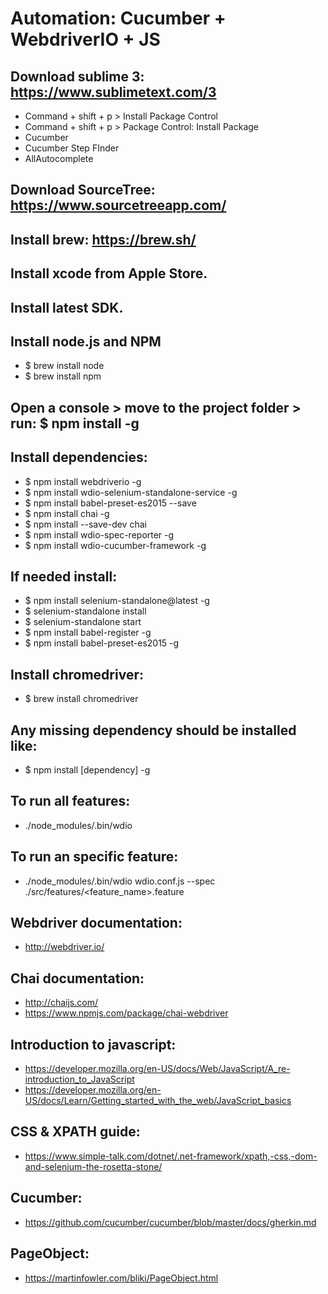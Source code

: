 Automation: Cucumber + WebdriverIO + JS
========================================

## Download sublime 3: https://www.sublimetext.com/3
- Command + shift + p > Install Package Control
- Command + shift + p > Package Control: Install Package
- Cucumber
- Cucumber Step FInder
- AllAutocomplete
## Download SourceTree: https://www.sourcetreeapp.com/
## Install brew: https://brew.sh/
## Install xcode from Apple Store.
## Install latest SDK.
## Install node.js and NPM
- $ brew install node
- $ brew install npm
## Open a console > move to the project folder > run: $ npm install -g
## Install dependencies:
- $ npm install webdriverio -g
- $ npm install wdio-selenium-standalone-service -g
- $ npm install babel-preset-es2015 --save
- $ npm install chai -g
- $ npm install --save-dev chai
- $ npm install wdio-spec-reporter -g
- $ npm install wdio-cucumber-framework -g
## If needed install:
- $ npm install selenium-standalone@latest -g
- $ selenium-standalone install
- $ selenium-standalone start
- $ npm install babel-register -g
- $ npm install babel-preset-es2015 -g
## Install chromedriver:
- $ brew install chromedriver
## Any missing dependency should be installed like:
- $ npm install [dependency] -g
## To run all features:
- ./node_modules/.bin/wdio
## To run an specific feature:
- ./node_modules/.bin/wdio wdio.conf.js --spec ./src/features/<feature_name>.feature
## Webdriver documentation:
- http://webdriver.io/
## Chai documentation:
- http://chaijs.com/
- https://www.npmjs.com/package/chai-webdriver
## Introduction to javascript:
- https://developer.mozilla.org/en-US/docs/Web/JavaScript/A_re-introduction_to_JavaScript
- https://developer.mozilla.org/en-US/docs/Learn/Getting_started_with_the_web/JavaScript_basics
## CSS & XPATH guide:
- https://www.simple-talk.com/dotnet/.net-framework/xpath,-css,-dom-and-selenium-the-rosetta-stone/
## Cucumber:
- https://github.com/cucumber/cucumber/blob/master/docs/gherkin.md
## PageObject:
- https://martinfowler.com/bliki/PageObject.html
